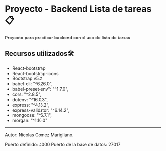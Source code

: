 # Proyecto - Backend Lista de tareas 📋​​

Proyecto para practicar backend con el uso de lista de tareas


## Recursos utilizados ​🛠️​

- React-bootstrap
- React-bootstrap-icons
- Bootstrap v5.2
- babel-cli: "^6.26.0",
- babel-preset-env": "^1.7.0",
- cors: "^2.8.5",
- dotenv: "^16.0.3",
- express: "^4.18.2",
- express-validator: "^6.14.2",
- mongoose: "^6.7.1",
- morgan: "^1.10.0"
___

Autor: Nicolas Gomez Marigliano.

Puerto definido: 4000
Puerto de la base de datos: 27017